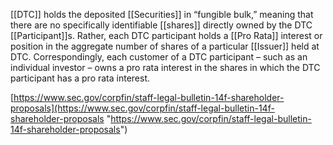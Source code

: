 [[DTC]] holds the deposited [[Securities]] in “fungible bulk,” meaning that there are no specifically identifiable [[shares]] directly owned by the DTC [[Participant]]s. Rather, each DTC participant holds a [[Pro Rata]] interest or position in the aggregate number of shares of a particular [[Issuer]] held at DTC. Correspondingly, each customer of a DTC participant – such as an individual investor – owns a pro rata interest in the shares in which the DTC participant has a pro rata interest.

[https://www.sec.gov/corpfin/staff-legal-bulletin-14f-shareholder-proposals](https://www.sec.gov/corpfin/staff-legal-bulletin-14f-shareholder-proposals "https://www.sec.gov/corpfin/staff-legal-bulletin-14f-shareholder-proposals")